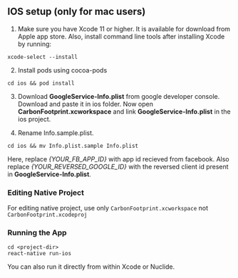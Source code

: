 ## IOS setup (only for mac users)

1. Make sure you have Xcode 11 or higher. It is available for download from Apple app store. Also, install command line tools after installing Xcode by running:

```
xcode-select --install
```

2. Install pods using cocoa-pods

```
cd ios && pod install
```

3. Download **GoogleService-Info.plist** from google developer console. Download and paste it in ios folder. Now open **CarbonFootprint.xcworkspace** and link **GoogleService-Info.plist** in the ios project.

4. Rename Info.sample.plist.

```
cd ios && mv Info.plist.sample Info.plist
```

Here, replace _{YOUR_FB_APP_ID}_ with app id recieved from facebook. Also replace _{YOUR_REVERSED_GOOGLE_ID}_ with the reversed client id present in **GoogleService-Info.plist**.

### Editing Native Project

For editing native project, use only `CarbonFootprint.xcworkspace` not `CarbonFootprint.xcodeproj`

### Running the App

```
cd <project-dir>
react-native run-ios
```

You can also run it directly from within Xcode or Nuclide.